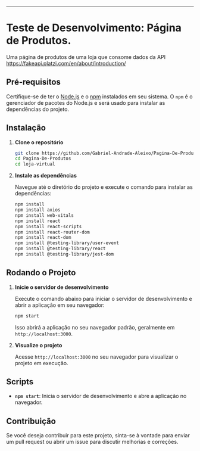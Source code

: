 
---

# Teste de Desenvolvimento: Página de Produtos.
Uma página de produtos de uma loja que consome dados da API https://fakeapi.platzi.com/en/about/introduction/

## Pré-requisitos

Certifique-se de ter o [Node.js](https://nodejs.org/) e o [npm](https://www.npmjs.com/get-npm) instalados em seu sistema. O `npm` é o gerenciador de pacotes do Node.js e será usado para instalar as dependências do projeto.

## Instalação

1. **Clone o repositório**

   ```bash
   git clone https://github.com/Gabriel-Andrade-Aleixo/Pagina-De-Produtos.git
   cd Pagina-De-Produtos
   cd loja-virtual
   ```

2. **Instale as dependências**

   Navegue até o diretório do projeto e execute o comando para instalar as dependências:

   ```bash
   npm install
   npm install axios
   npm install web-vitals
   npm install react
   npm install react-scripts
   npm install react-router-dom
   npm install react-dom
   npm install @testing-library/user-event
   npm install @testing-library/react
   npm install @testing-library/jest-dom
   ```

## Rodando o Projeto

1. **Inicie o servidor de desenvolvimento**

   Execute o comando abaixo para iniciar o servidor de desenvolvimento e abrir a aplicação em seu navegador:

   ```bash
   npm start
   ```

   Isso abrirá a aplicação no seu navegador padrão, geralmente em `http://localhost:3000`.

2. **Visualize o projeto**

   Acesse `http://localhost:3000` no seu navegador para visualizar o projeto em execução.

## Scripts

- **`npm start`**: Inicia o servidor de desenvolvimento e abre a aplicação no navegador.

## Contribuição

Se você deseja contribuir para este projeto, sinta-se à vontade para enviar um pull request ou abrir um issue para discutir melhorias e correções.


